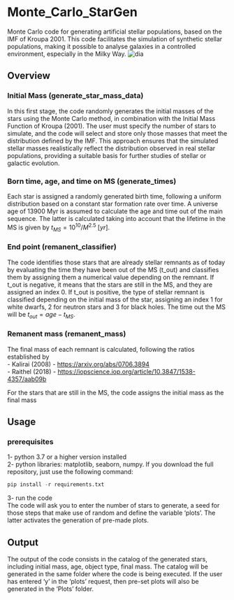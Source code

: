 # Monte_Carlo_StarGen
Monte Carlo code for generating artificial stellar populations, based on the IMF of Kroupa 2001. This code facilitates the simulation of synthetic stellar populations, making it possible to analyse galaxies in a controlled environment, especially in the Milky Way.
![dia](https://github.com/user-attachments/assets/18a65e5d-783b-408f-96ad-34603fe4eb67)

## Overview

### Initial Mass (generate_star_mass_data)
In this first stage, the code randomly generates the initial masses of the stars using the Monte Carlo method, in combination with the Initial Mass Function of Kroupa (2001). The user must specify the number of stars to simulate, and the code will select and store only those masses that meet the distribution defined by the IMF. This approach ensures that the simulated stellar masses realistically reflect the distribution observed in real stellar populations, providing a suitable basis for further studies of stellar or galactic evolution.

### Born time, age, and time on MS (generate_times)
Each star is assigned a randomly generated birth time, following a uniform distribution based on a constant star formation rate over time. A universe age of 13900 Myr is assumed to calculate the age and time out of the main sequence. The latter is calculated taking into account that the lifetime in the MS is given by $t_{MS} = 10^{10} / M^{2.5} ~[yr]$.

### End point (remanent_classifier) 
The code identifies those stars that are already stellar remnants as of today by evaluating the time they have been out of the MS (t_out) and classifies them by assigning them a numerical value depending on the remnant. If t_out is negative, it means that the stars are still in the MS, and they are assigned an index 0. If t_out is positive, the type of stellar remnant is classified depending on the initial mass of the star, assigning an index 1 for white dwarfs, 2 for neutron stars and 3 for black holes. The time out the MS will be $t_{out} = age - t_{MS}$.

### Remanent mass (remanent_mass) 
The final mass of each remnant is calculated, following the ratios established by   
    - Kalirai (2008) - https://arxiv.org/abs/0706.3894   
    - Raithel (2018) - https://iopscience.iop.org/article/10.3847/1538-4357/aab09b   

For the stars that are still in the MS, the code assigns the initial mass as the final mass

## Usage
### prerequisites
1- python 3.7 or a higher version installed   
2- python libraries: matplotlib, seaborn, numpy. If you download the full repository, just use the following command:   
```python
pip install -r requirements.txt
```
3- run the code   
The code will ask you to enter the number of stars to generate, a seed for those steps that make use of random and define the variable ‘plots’. The latter activates the generation of pre-made plots.

## Output
The output of the code consists in the catalog of the generated stars, including initial mass, age, object type, final mass. The catalog will be generated in the same folder where the code is being executed. If the user has entered ‘y’ in the ‘plots’ request, then pre-set plots will also be generated in the ‘Plots’ folder.


